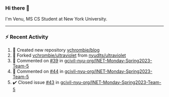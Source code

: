 ### Hi there 👋

I'm Venu, MS CS Student at New York University.

---

### :zap: Recent Activity

<!--RECENT_ACTIVITY:start-->
1. 📔 Created new repository [vchrombie/blog](https://github.com/vchrombie/blog)
2. 🔱 Forked [vchrombie/ultraviolet](https://github.com/vchrombie/ultraviolet) from [nyudlts/ultraviolet](https://github.com/nyudlts/ultraviolet)
3. 💬 Commented on [#39](https://github.com/gcivil-nyu-org/INET-Monday-Spring2023-Team-5/issues/39#issuecomment-1449074192) in [gcivil-nyu-org/INET-Monday-Spring2023-Team-5](https://github.com/gcivil-nyu-org/INET-Monday-Spring2023-Team-5)
4. 💬 Commented on [#44](https://github.com/gcivil-nyu-org/INET-Monday-Spring2023-Team-5/issues/44#issuecomment-1449071718) in [gcivil-nyu-org/INET-Monday-Spring2023-Team-5](https://github.com/gcivil-nyu-org/INET-Monday-Spring2023-Team-5)
5. ✔️ Closed issue [#43](https://github.com/gcivil-nyu-org/INET-Monday-Spring2023-Team-5/issues/43) in [gcivil-nyu-org/INET-Monday-Spring2023-Team-5](https://github.com/gcivil-nyu-org/INET-Monday-Spring2023-Team-5)
<!--RECENT_ACTIVITY:end-->

<!--
**vchrombie/vchrombie** is a ✨ _special_ ✨ repository because its `README.md` (this file) appears on your GitHub profile.

Here are some ideas to get you started:

- 🔭 I’m currently working on ...
- 🌱 I’m currently learning ...
- 👯 I’m looking to collaborate on ...
- 🤔 I’m looking for help with ...
- 💬 Ask me about ...
- 📫 How to reach me: ...
- 😄 Pronouns: ...
- ⚡ Fun fact: ...
-->
